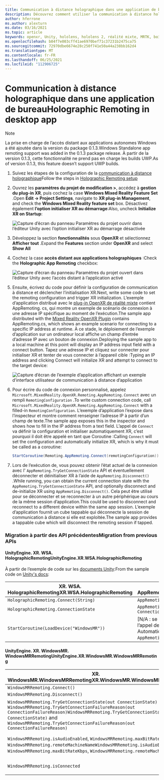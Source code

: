 ```yaml
---
title: Communication à distance holographique dans une application de bureau
description: Découvrez comment utiliser la communication à distance holographique dans une application de bureau avec OpenXR.
author: hferrone
ms.author: alexturn
ms.date: 03/16/2021
ms.topic: article
keywords: openxr, Unity, hololens, hololens 2, réalité mixte, MRTK, boîte à outils de réalité mixte, réalité augmentée, réalité virtuelle, casques de réalité mixte, apprentissage, didacticiel, prise en main, communication à distance holographique, Bureau
ms.openlocfilehash: b04f7e003cff41ae6970bef71c37231b2475ca75
ms.sourcegitcommit: 72970dbe6674e28c250f741e50a44a238bb162d4
ms.translationtype: MT
ms.contentlocale: fr-FR
ms.lasthandoff: 06/25/2021
ms.locfileid: "112906725"
---
```

# <a name="holographic-remoting-in-desktop-app"></a><span data-ttu-id="e4656-104">Communication à distance holographique dans une application de bureau</span><span class="sxs-lookup"><span data-stu-id="e4656-104">Holographic Remoting in desktop app</span></span>

> [!NOTE]
> <span data-ttu-id="e4656-105">La prise en charge de l’accès distant aux applications autonomes Windows a été ajoutée dans la version du package 0.1.3.</span><span class="sxs-lookup"><span data-stu-id="e4656-105">Windows Standalone app remoting support was added in the 0.1.3 package release.</span></span>
> <span data-ttu-id="e4656-106">À partir de la version 0.1.3, cette fonctionnalité ne prend pas en charge les builds UWP.</span><span class="sxs-lookup"><span data-stu-id="e4656-106">As of version 0.1.3, this feature doesn’t support UWP builds.</span></span>

1. <span data-ttu-id="e4656-107">Suivez les étapes de la configuration de la [communication à distance holographique](unity-play-mode.md#holographic-remoting-setup)</span><span class="sxs-lookup"><span data-stu-id="e4656-107">Follow the steps in [Holographic Remoting setup](unity-play-mode.md#holographic-remoting-setup)</span></span>
2. <span data-ttu-id="e4656-108">Ouvrez les **paramètres du projet de modification >**, accédez à **gestion du plug-in XR**, puis cochez la case **Windows Mixed Reality Feature Set** .</span><span class="sxs-lookup"><span data-stu-id="e4656-108">Open **Edit -> Project Settings**, navigate to **XR plug-in Management**, and check the **Windows Mixed Reality feature set** box.</span></span> <span data-ttu-id="e4656-109">Désactivez également **l’option initialiser XR au démarrage**:</span><span class="sxs-lookup"><span data-stu-id="e4656-109">Also, uncheck **Initialize XR on Startup**:</span></span>

    ![Capture d’écran du panneau Paramètres du projet ouvrir dans l’éditeur Unity avec l’option initialiser XR au démarrage désactivée](images/openxr-features-img-02-app.png)

3. <span data-ttu-id="e4656-111">Développez la section **fonctionnalités** sous **OpenXR** et sélectionnez **Afficher tout** .</span><span class="sxs-lookup"><span data-stu-id="e4656-111">Expand the **Features** section under **OpenXR** and select **Show All**</span></span>
4. <span data-ttu-id="e4656-112">Cochez la case **accès distant aux applications holographiques** :</span><span class="sxs-lookup"><span data-stu-id="e4656-112">Check the **Holographic App Remoting** checkbox:</span></span>

    ![Capture d’écran du panneau Paramètres du projet ouvert dans l’éditeur Unity avec l’accès distant à l’application activé](images/openxr-features-img-03-app.png)

5. <span data-ttu-id="e4656-114">Ensuite, écrivez du code pour définir la configuration de communication à distance et déclencher l’initialisation XR.</span><span class="sxs-lookup"><span data-stu-id="e4656-114">Next, write some code to set the remoting configuration and trigger XR initialization.</span></span> <span data-ttu-id="e4656-115">L’exemple d’application distribué avec le [plug-in OpenXR de réalité mixte](./xr-project-setup.md#unity-sample-projects-for-openxr-and-hololens-2) contient AppRemoting. cs, qui montre un exemple de scénario de connexion à une adresse IP spécifique au moment de l’exécution.</span><span class="sxs-lookup"><span data-stu-id="e4656-115">The sample app distributed with the [Mixed Reality OpenXR Plugin](./xr-project-setup.md#unity-sample-projects-for-openxr-and-hololens-2) contains AppRemoting.cs, which shows an example scenario for connecting to a specific IP address at runtime.</span></span> <span data-ttu-id="e4656-116">À ce stade, le déploiement de l’exemple d’application sur un ordinateur local affiche un champ d’entrée d’adresse IP avec un bouton de connexion.</span><span class="sxs-lookup"><span data-stu-id="e4656-116">Deploying the sample app to a local machine at this point will display an IP address input field with a connect button.</span></span> <span data-ttu-id="e4656-117">Tapez une adresse IP et cliquez sur connecter pour initialiser XR et tenter de vous connecter à l’appareil cible :</span><span class="sxs-lookup"><span data-stu-id="e4656-117">Typing an IP address and clicking Connect will initialize XR and attempt to connect to the target device:</span></span>

    ![Capture d’écran de l’exemple d’application affichant un exemple d’interface utilisateur de communication à distance d’application](images/openxr-sample-app-remoting.png)

6. <span data-ttu-id="e4656-119">Pour écrire du code de connexion personnalisé, appelez `Microsoft.MixedReality.OpenXR.Remoting.AppRemoting.Connect` avec un rempli `RemotingConfiguration` .</span><span class="sxs-lookup"><span data-stu-id="e4656-119">To write custom connection code, call `Microsoft.MixedReality.OpenXR.Remoting.AppRemoting.Connect` with a filled-in `RemotingConfiguration`.</span></span> <span data-ttu-id="e4656-120">L’exemple d’application l’expose dans l’inspecteur et montre comment renseigner l’adresse IP à partir d’un champ de texte.</span><span class="sxs-lookup"><span data-stu-id="e4656-120">The sample app exposes this in the inspector and shows how to fill in the IP address from a text field.</span></span> <span data-ttu-id="e4656-121">L’appel de `Connect` va définir la configuration et initialiser automatiquement XR, c’est pourquoi il doit être appelé en tant que Coroutine :</span><span class="sxs-lookup"><span data-stu-id="e4656-121">Calling `Connect` will set the configuration and automatically initialize XR, which is why it must be called as a coroutine:</span></span>

    ``` cs
    StartCoroutine(Remoting.AppRemoting.Connect(remotingConfiguration));
    ```

7. <span data-ttu-id="e4656-122">Lors de l’exécution de, vous pouvez obtenir l’état actuel de la connexion avec l' `AppRemoting.TryGetConnectionState` API et éventuellement déconnecter et déinitialiser XR à l’aide de `AppRemoting.Disconnect()` .</span><span class="sxs-lookup"><span data-stu-id="e4656-122">While running, you can obtain the current connection state with the `AppRemoting.TryGetConnectionState` API, and optionally disconnect and de-initialize XR using `AppRemoting.Disconnect()`.</span></span> <span data-ttu-id="e4656-123">Cela peut être utilisé pour se déconnecter et se reconnecter à un autre périphérique au cours de la même session d’application.</span><span class="sxs-lookup"><span data-stu-id="e4656-123">This could be used to disconnect and reconnect to a different device within the same app session.</span></span> <span data-ttu-id="e4656-124">L’exemple d’application fournit un cube tappable qui déconnecte la session de communication à distance si elle est exploitée.</span><span class="sxs-lookup"><span data-stu-id="e4656-124">The sample app provides a tappable cube which will disconnect the remoting session if tapped.</span></span>

### <a name="migration-from-previous-apis"></a><span data-ttu-id="e4656-125">Migration à partir des API précédentes</span><span class="sxs-lookup"><span data-stu-id="e4656-125">Migration from previous APIs</span></span>

#### <a name="unityenginexrwsaholographicremoting"></a><span data-ttu-id="e4656-126">UnityEngine. XR. WSA. HolographicRemoting</span><span class="sxs-lookup"><span data-stu-id="e4656-126">UnityEngine.XR.WSA.HolographicRemoting</span></span>

<span data-ttu-id="e4656-127">À partir de l’exemple de code sur les [documents Unity](https://docs.unity3d.com/2018.4/Documentation/ScriptReference/XR.WSA.HolographicRemoting.html):</span><span class="sxs-lookup"><span data-stu-id="e4656-127">From the sample code on [Unity's docs](https://docs.unity3d.com/2018.4/Documentation/ScriptReference/XR.WSA.HolographicRemoting.html):</span></span>

| <span data-ttu-id="e4656-128">XR. WSA. HolographicRemoting</span><span class="sxs-lookup"><span data-stu-id="e4656-128">XR.WSA.HolographicRemoting</span></span> | <span data-ttu-id="e4656-129">OpenXR. Remoting. AppRemoting</span><span class="sxs-lookup"><span data-stu-id="e4656-129">OpenXR.Remoting.AppRemoting</span></span> |
| ---- | ---- |
| `HolographicRemoting.Connect(String)` | `AppRemoting.Connect(RemotingConfiguration)` |
| `HolographicRemoting.ConnectionState` | `AppRemoting.TryGetConnectionState(out ConnectionState, out DisconnectReason)`|
| `StartCoroutine(LoadDevice("WindowsMR"))`| <span data-ttu-id="e4656-130">[N/A : se produit automatiquement lors de l’appel de `AppRemoting.Connect` ]</span><span class="sxs-lookup"><span data-stu-id="e4656-130">[N/A: Automatically happens when calling `AppRemoting.Connect`]</span></span>  |

#### <a name="unityenginexrwindowsmrwindowsmrremoting"></a><span data-ttu-id="e4656-131">UnityEngine. XR. WindowsMR. WindowsMRRemoting</span><span class="sxs-lookup"><span data-stu-id="e4656-131">UnityEngine.XR.WindowsMR.WindowsMRRemoting</span></span>

| <span data-ttu-id="e4656-132">XR. WindowsMR.WindowsMRRemoting</span><span class="sxs-lookup"><span data-stu-id="e4656-132">XR.WindowsMR.WindowsMRRemoting</span></span> | <span data-ttu-id="e4656-133">OpenXR. Remoting. AppRemoting</span><span class="sxs-lookup"><span data-stu-id="e4656-133">OpenXR.Remoting.AppRemoting</span></span> |
| ---- | ---- |
| `WindowsMRRemoting.Connect()` | `AppRemoting.Connect(RemotingConfiguration)` |
| `WindowsMRRemoting.Disconnect()` | `AppRemoting.Disconnect()` |
| <span data-ttu-id="e4656-134">`WindowsMRRemoting.TryGetConnectionState(out ConnectionState)` et `WindowsMRRemoting.TryGetConnectionFailureReason(out ConnectionFailureReason)`</span><span class="sxs-lookup"><span data-stu-id="e4656-134">`WindowsMRRemoting.TryGetConnectionState(out ConnectionState)` and `WindowsMRRemoting.TryGetConnectionFailureReason(out ConnectionFailureReason)`</span></span>| `AppRemoting.TryGetConnectionState(out ConnectionState, out DisconnectReason)`|
| <span data-ttu-id="e4656-135">`WindowsMRRemoting.isAudioEnabled`, `WindowsMRRemoting.maxBitRateKbps`, `WindowsMRRemoting.remoteMachineName`</span><span class="sxs-lookup"><span data-stu-id="e4656-135">`WindowsMRRemoting.isAudioEnabled`, `WindowsMRRemoting.maxBitRateKbps`, `WindowsMRRemoting.remoteMachineName`</span></span> | <span data-ttu-id="e4656-136">Passé `AppRemoting.Connect` par le biais du `RemotingConfiguration` struct</span><span class="sxs-lookup"><span data-stu-id="e4656-136">Passed into `AppRemoting.Connect` via the `RemotingConfiguration` struct</span></span> |
| `WindowsMRRemoting.isConnected` | `AppRemoting.TryGetConnectionState(out ConnectionState state, out _) && state == ConnectionState.Connected`